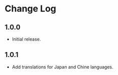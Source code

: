 # Change Log

## 1.0.0

* Initial release.

## 1.0.1

* Add translations for Japan and Chine languages.